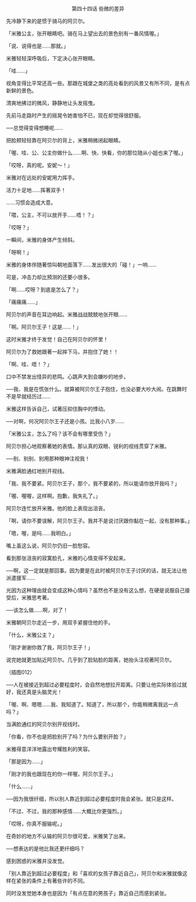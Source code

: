 <p align="center">第四十四话 些微的差异</p>

先冷静下来的是惯于骑马的阿贝尔。

「米雅公主，张开眼睛吧。骑在马上望出去的景色别有一番风情喔。」

「说、说得也是……那就。」

米雅轻轻深呼吸后，下定决心张开眼睛。

「哇……」

视角变得比平常还高一些。那跟在城堡之类的高处看到的风景又有所不同，是有点新鲜的景色。

清爽地拂过的微风，静静地让头发摇曳。

先前马走路时产生的摇晃令她害怕不已，现在却觉得很舒服。

──总觉得变得想睡呢……

把脸颊轻轻靠在阿贝尔的背上，米雅稍微闭起眼睛。

「喔、哇、公、公主你做什么……啊、快、快看，你的那位随从小姐也来了喔。」

「哎呀，真的呢。安妮～！」

米雅对在远处的安妮用力挥手。

活力十足地……挥著双手！

……习惯会造成大意。

「喂，公主，不可以放开手……唔！？」

「哎呀？」

一瞬间，米雅的身体产生倾斜。

「呀啊！」

米雅的身体伴随著惊叫朝地面落下……发出很大的「碰！」一响……

可是，冲击力却比预测的还要小很多。

「啊……哎呀？到底是怎么了？」

「痛痛痛……」

阿贝尔的声音在耳边响起。米雅战战兢兢地张开眼……

「啊。阿贝尔王子！这是……！」

这时米雅才终于发觉！自己在阿贝尔的怀里！

阿贝尔为了救她跟著一起摔下马，并抱住了她！！

「啊、哇、唔！？」

口中不禁发出怪异的悲鸣。心跳声大到会嫌吵的地步。

──我、我是在慌张什么。就算被阿贝尔王子抱住，也没必要大吵大闹。在跳舞时不是早就经历过……

米雅这样告诉自己，试著压抑住胸中的悸动。

──对啊，何况阿贝尔王子还是小孩。比我小八岁……

「米雅公主，怎么了吗？该不会有哪里受伤？」

阿贝尔担心地观察著她的表情。那认真的双眼、锐利的视线贯穿了米雅。

──别、别别、别用那种眼神注视我！

米雅满脸通红地别开视线。

「我、我不要紧。阿贝尔王子，那个，我不要紧的，所以能请你放开我吗？」

「喔、喔喔，这样啊。抱歉，我失礼了。」

阿贝尔连忙放开米雅。他的脸上表现出沮丧。

「啊，请你不要误解，阿贝尔王子。我并不是说讨厌跟你黏在一起，没有那种事。」

「嗯，喔，是吗……我明白。」

嘴上虽这么说，阿贝尔仍旧一脸愁容。

看到那张沮丧的寂寞脸孔，米雅的心情变得不安起来。

──啊，这一定就是那回事。因为要是在此时被阿贝尔王子讨厌的话，就无法让他派遣援军……

光因为这种理由就会变成这种心情吗？虽然也不是没有这么想，在硬是说服自己接受后，米雅思考著。

──该怎么做……啊，对了！

米雅朝阿贝尔走近一步，用双手紧握住他的手。

「什么，米雅公主？」

「刚才谢谢你救了我，阿贝尔王子！」

说完她就更加贴近阿贝尔。几乎到了脸贴脸的距离，她抬头注视著阿贝尔。

（插图012）

──人在被接近到超过必要程度时，会自然地想拉开距离。只要让他实际体验过就好，我还真是头脑灵光！

「喔、啊、嗯嗯……我、我知道了。知道了，所以那个，你能稍微离我远一点吗？」

当满脸通红的阿贝尔别开视线时。

「你看，你不也是把脸别开了吗？为什么要别开脸？」

米雅得意洋洋地露出夸耀胜利的笑容。

「那是因为……」

「刚才的我也跟现在的你一样喔，阿贝尔王子。」

「什么……」

──因为我很纤细，所以别人靠近到超过必要程度时我会紧张。就只是这样。

「不过、不过，我的那种感情……大概比你更强烈。」

「哎呀，你真不服输呢。」

在奇妙的地方不认输的阿贝尔很可爱，米雅笑了出来。

──想表达的是他比我还更纤细吗？

感到困惑的米雅并没发觉。

「别人靠近到超过必要程度」和「喜欢的女孩子靠近自己」，阿贝尔和米雅就像这样在紧张的条件上有著些许的不同。

同时没发觉她本身也是因为「有点在意的男孩子」靠近自己而感到紧张。

